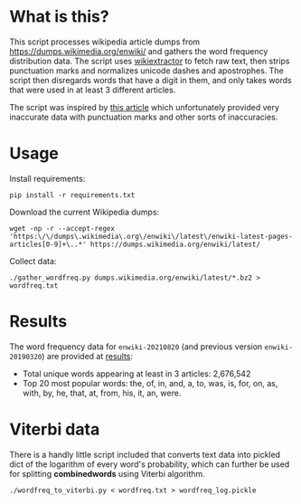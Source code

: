# What is this?

This script processes wikipedia article dumps from https://dumps.wikimedia.org/enwiki/ and gathers the word frequency distribution data. The script uses [wikiextractor](https://github.com/attardi/wikiextractor) to fetch raw text, then strips punctuation marks and normalizes unicode dashes and apostrophes. The script then disregards words that have a digit in them, and only takes words that were used in at least 3 different articles.

The script was inspired by [this article](http://imonad.com/seo/wikipedia-word-frequency-list/) which unfortunately provided very inaccurate data with punctuation marks and other sorts of inaccuracies.

# Usage

Install requirements:

    pip install -r requirements.txt

Download the current Wikipedia dumps:

    wget -np -r --accept-regex 'https:\/\/dumps\.wikimedia\.org\/enwiki\/latest\/enwiki-latest-pages-articles[0-9]+\..*' https://dumps.wikimedia.org/enwiki/latest/

Collect data:

    ./gather_wordfreq.py dumps.wikimedia.org/enwiki/latest/*.bz2 > wordfreq.txt

# Results

The word frequency data for `enwiki-20210820` (and previous version `enwiki-20190320`) are provided at [results](results):

* Total unique words appearing at least in 3 articles: 2,676,542
* Top 20 most popular words: the, of, in, and, a, to, was, is, for, on, as, with, by, he, that, at, from, his, it, an, were.

# Viterbi data

There is a handly little script included that converts text data into pickled dict of the logarithm of every word's probability, which can further be used for splitting **combinedwords** using Viterbi algorithm.

    ./wordfreq_to_viterbi.py < wordfreq.txt > wordfreq_log.pickle
